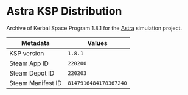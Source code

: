 # Astra KSP Distribution

Archive of Kerbal Space Program 1.8.1 for the [Astra](https://github.com/Oogy/astra) simulation project. 

| Metadata | Values |
| ----------  | ------ |
| KSP version | `1.8.1` |
| Steam App ID | `220200` |
| Steam Depot ID | `220203` | 
| Steam Manifest ID | `8147916484178367240` | 
